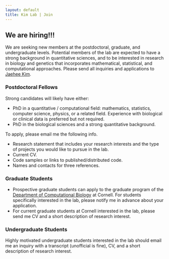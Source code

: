 ```yaml
---
layout: default
title: Kim Lab | Join
---
```


## We are hiring!!! ##
We are seeking new members at the postdoctoral, graduate, and undergraduate levels. Potential members of the lab are expected to have a strong background in quantitative sciences, and to be interested in research in biology and genetics that incorporates mathematical, statistical, and computational approaches. Please send all inquiries and applications to [Jaehee Kim](mailto:jaehee.kim@cornell.edu).


### Postdoctoral Fellows
Strong candidates will likely have either:
* PhD in a quantitative / computational field: mathematics, statistics, computer science, physics, or a related field. Experience with biological or clinical data is preferred but not required.
* PhD in the biological sciences and a strong quantitative background.

To apply, please email me the following info.
* Research statement that includes your research interests and the type of projects you would like to pursue in the lab.
* Current CV.
* Code samples or links to published/distributed code.
* Names and contacts for three references.


### Graduate Students
*  Prospective graduate students can apply to the graduate program of the [Department of Computational Biology](https://compbio.cornell.edu/) at Cornell. For students specifically interested in the lab, please notify me in advance about your application. 
*  For current graduate students at Cornell interested in the lab, please send me CV and a short description of research interest.


### Undergraduate Students
Highly motivated undergraduate students interested in the lab should email me an inquiry with a transcript (unofficial is fine), CV, and a short description of research interest.




